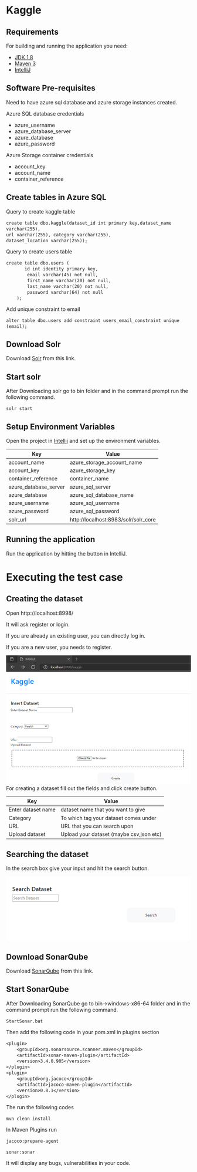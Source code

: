 # Kaggle


## Requirements

For building and running the application you need:

- [JDK 1.8](http://www.oracle.com/technetwork/java/javase/downloads/jdk8-downloads-2133151.html)
- [Maven 3](https://maven.apache.org)
- [IntelliJ](https://www.jetbrains.com/idea/download/#section=windows)

## Software Pre-requisites

Need to have azure sql database and azure storage instances created.

Azure SQL database credentials
- azure_username
- azure_database_server
- azure_database
- azure_password

Azure Storage container credentials

- account_key
- account_name
- container_reference

## Create tables in Azure SQL

Query to create kaggle table

```shell
create table dbo.kaggle(dataset_id int primary key,dataset_name varchar(255),
url varchar(255), category varchar(255), 
dataset_location varchar(255));
```

Query to create users table
```shell
create table dbo.users (
       id int identity primary key,
        email varchar(45) not null,
        first_name varchar(20) not null,
        last_name varchar(20) not null,
        password varchar(64) not null
    );
```

Add unique constraint to email
```shell
alter table dbo.users add constraint users_email_constraint unique (email);
```


## Download Solr
Download [Solr](https://solr.apache.org/downloads.html) from this link.

## Start solr
After Downloading solr go to bin folder and in the command prompt run the following command.
```shell
solr start
```

## Setup Environment Variables

Open the project in [Intellij](https://www.jetbrains.com/idea/download/#section=windows) and set up the environment variables.

| Key                   | Value                                |
|-----------------------|--------------------------------------|
| account_name          | azure_storage_account_name           |
| account_key           | azure_storage_key                    |
| container_reference   | container_name                       |
| azure_database_server | azure_sql_server                     |
| azure_database        | azure_sql_database_name              |
| azure_username        | azure_sql_username                   |
| azure_password        | azure_sql_password                   |
| solr_url              | http://localhost:8983/solr/solr_core |

## Running the application

Run the application by hitting the button in IntelliJ.

# Executing the test case
## Creating the dataset

Open http://localhost:8998/

It will ask register or login.

If you are already an existing user, you can directly log in.

If you are a new user, you needs to register.

![img_4.png](img_4.png)
For creating a dataset fill out the fields and click create button.

| Key                | Value                                    |
|--------------------|------------------------------------------|
| Enter dataset name | dataset name that you want to give       |
| Category           | To which tag your dataset comes under    |
| URL                | URL that you can search upon             |
| Upload dataset     | Upload your dataset (maybe csv,json etc) |

## Searching the dataset

In the search box give your input and hit the search button.

![img.png](img.png)

## Download SonarQube
Download [SonarQube](https://www.sonarqube.org/downloads/) from this link.

## Start SonarQube

After Downloading SonarQube go to bin->windows-x86-64 folder and in the command prompt run the following command.
```shell
StartSonar.bat
```
Then add the following code in your pom.xml in plugins section
```shell
<plugin>
	<groupId>org.sonarsource.scanner.maven</groupId>
	<artifactId>sonar-maven-plugin</artifactId>
	<version>3.4.0.905</version>
</plugin>
<plugin>
	<groupId>org.jacoco</groupId>
	<artifactId>jacoco-maven-plugin</artifactId>
	<version>0.8.1</version>
</plugin>
```

The run the following codes
```shell
mvn clean install
```
In Maven Plugins run
```shell
jacoco:prepare-agent
```
```shell
sonar:sonar
```
It will display any bugs, vulnerabilities in your code.